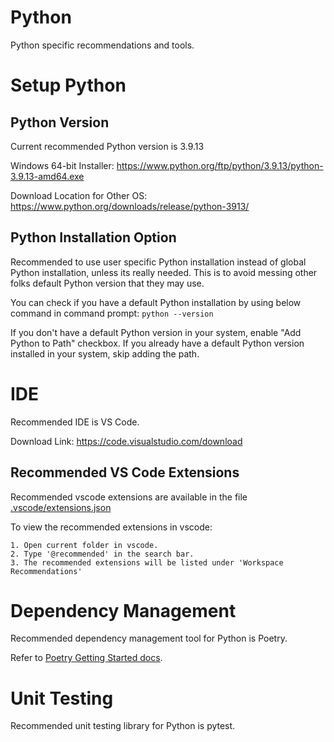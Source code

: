 # Python
Python specific recommendations and tools.

# Setup Python

## Python Version
Current recommended Python version is 3.9.13

Windows 64-bit Installer: https://www.python.org/ftp/python/3.9.13/python-3.9.13-amd64.exe

Download Location for Other OS: https://www.python.org/downloads/release/python-3913/

## Python Installation Option
Recommended to use user specific Python installation instead of global Python installation, unless its really needed. This is to avoid messing other folks default Python version that they may use.

You can check if you have a default Python installation by using below command in command prompt:
`python --version`

If you don't have a default Python version in your system, enable "Add Python to Path" checkbox. If you already have a default Python version installed in your system, skip adding the path.

# IDE
Recommended IDE is VS Code.

Download Link: https://code.visualstudio.com/download

## Recommended VS Code Extensions
Recommended vscode extensions are available in the file [.vscode/extensions.json](.vscode/extensions.json)

To view the recommended extensions in vscode:

    1. Open current folder in vscode.
    2. Type '@recommended' in the search bar.
    3. The recommended extensions will be listed under 'Workspace Recommendations'

# Dependency Management
Recommended dependency management tool for Python is Poetry.

Refer to [Poetry Getting Started docs](getting_started_docs/poetry_getting_started.md).

# Unit Testing
Recommended unit testing library for Python is pytest. 
